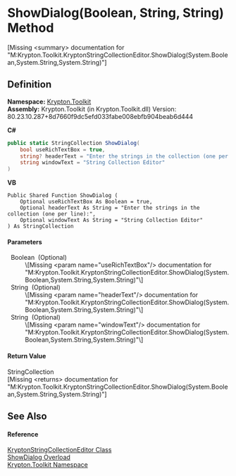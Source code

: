 # ShowDialog(Boolean, String, String) Method


\[Missing &lt;summary&gt; documentation for "M:Krypton.Toolkit.KryptonStringCollectionEditor.ShowDialog(System.Boolean,System.String,System.String)"\]



## Definition
**Namespace:** <a href="79d2eac2-21f4-54ff-7552-b20c33c30600.md">Krypton.Toolkit</a>  
**Assembly:** Krypton.Toolkit (in Krypton.Toolkit.dll) Version: 80.23.10.287+8d7660f9dc5efd033fabe008ebfb904beab6d444

**C#**
``` C#
public static StringCollection ShowDialog(
	bool useRichTextBox = true,
	string? headerText = "Enter the strings in the collection (one per line):",
	string windowText = "String Collection Editor"
)
```
**VB**
``` VB
Public Shared Function ShowDialog ( 
	Optional useRichTextBox As Boolean = true,
	Optional headerText As String = "Enter the strings in the collection (one per line):",
	Optional windowText As String = "String Collection Editor"
) As StringCollection
```



#### Parameters
<dl><dt>  Boolean  (Optional)</dt><dd>\[Missing &lt;param name="useRichTextBox"/&gt; documentation for "M:Krypton.Toolkit.KryptonStringCollectionEditor.ShowDialog(System.Boolean,System.String,System.String)"\]</dd><dt>  String  (Optional)</dt><dd>\[Missing &lt;param name="headerText"/&gt; documentation for "M:Krypton.Toolkit.KryptonStringCollectionEditor.ShowDialog(System.Boolean,System.String,System.String)"\]</dd><dt>  String  (Optional)</dt><dd>\[Missing &lt;param name="windowText"/&gt; documentation for "M:Krypton.Toolkit.KryptonStringCollectionEditor.ShowDialog(System.Boolean,System.String,System.String)"\]</dd></dl>

#### Return Value
StringCollection  
\[Missing &lt;returns&gt; documentation for "M:Krypton.Toolkit.KryptonStringCollectionEditor.ShowDialog(System.Boolean,System.String,System.String)"\]

## See Also


#### Reference
<a href="72d0cdb4-79ae-22ab-ae9e-7fa05cedbcf4.md">KryptonStringCollectionEditor Class</a>  
<a href="abfa4b01-5da9-3425-a743-92819e937b48.md">ShowDialog Overload</a>  
<a href="79d2eac2-21f4-54ff-7552-b20c33c30600.md">Krypton.Toolkit Namespace</a>  
